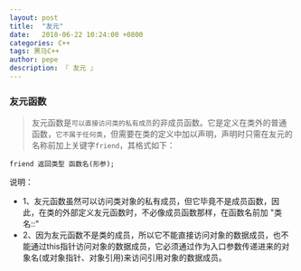 ```yaml
---
layout: post
title:  "友元"
date:   2018-06-22 10:24:00 +0800
categories: C++
tags: 黑马C++
author: pepe
description: 『 友元 』
---
```


### **友元函数**

> 友元函数是`可以直接访问类的私有成员`的非成员函数。它是定义在类外的普通函数，`它不属于任何类`，但需要在类的定义中加以声明，声明时只需在友元的名称前加上关键字`friend`，其格式如下：

```
friend 返回类型 函数名(形参);
```
    
    
说明：

* 1、友元函数虽然可以访问类对象的私有成员，但它毕竟不是成员函数，因此，在类的外部定义友元函数时，不必像成员函数那样，在函数名前加 "类名::"
* 2、因为友元函数不是类的成员，所以它不能直接访问对象的数据成员，也不能通过this指针访问对象的数据成员，它必须通过作为入口参数传递进来的对象名(或对象指针、对象引用)来访问引用对象的数据成员。    
    
    
    
    
    
    
    
    
    
    
    
    
    
    
    
    
    
    
    
    
    
    
    
    
    
    
    
    
    
    
    
    
    
    
    
    
    
    
    
    
    
    
    
    
    
    
    
    
    
    
    
    
    
    
    
    
    
    
    
    
    
    
    
    
    
    
    
    
    
    
    
    
    
    
    
    
    
    
    
    
    
    
    
    












